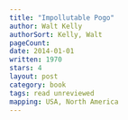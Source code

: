 ```yaml
---
title: "Impollutable Pogo"
author: Walt Kelly
authorSort: Kelly, Walt
pageCount:
date: 2014-01-01
written: 1970
stars: 4
layout: post
category: book
tags: read unreviewed
mapping: USA, North America
---
```

